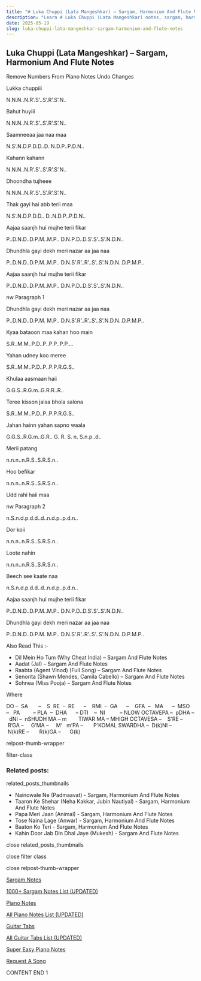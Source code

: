 ```yaml
---
title: "# Luka Chuppi (Lata Mangeshkar) – Sargam, Harmonium And Flute Notes"
description: "Learn # Luka Chuppi (Lata Mangeshkar) notes, sargam, harmonium notations and flute notes. Easy step-by-step tutorial for beginners."
date: 2025-05-19
slug: luka-chuppi-lata-mangeshkar-sargam-harmonium-and-flute-notes
---
```


## Luka Chuppi (Lata Mangeshkar) – Sargam, Harmonium And Flute Notes

Remove Numbers From Piano Notes
Undo Changes

Lukka chuppiii

N.N.N..N.R’.S’..S’.R’.S’.N..

Bahut huyiii

N.N.N..N.R’.S’..S’.R’.S’.N..

Saamneeaa jaa naa maa

N.S’.N.D.P.D.D..D..N.D.P..P.D.N..

Kahann kahann

N.N.N..N.R’.S’..S’.R’.S’.N..

Dhoondha tujheee

N.N.N..N.R’.S’..S’.R’.S’.N..

Thak gayi hai abb terii maa

N.S’.N.D.P.D.D.. D..N.D.P..P.D.N..

Aajaa saanjh hui mujhe terii fikar

P..D.N.D..D.P.M..M.P.. D.N.P.D..D.S’.S’..S’.N.D.N..

Dhundhla gayi dekh meri nazar aa jaa naa

P..D.N.D..D.P.M..M.P.. D.N.S’.R’..R’..S’..S’.N.D.N..D.P.M.P..

Aajaa saanjh hui mujhe terii fikar

P..D.N.D..D.P.M..M.P.. D.N.P.D..D.S’.S’..S’.N.D.N..

nw Paragraph 1

Dhundhla gayi dekh meri nazar aa jaa naa

P..D.N.D..D.P.M. M.P.. D.N.S’.R’..R’..S’..S’.N.D.N..D.P.M.P..

Kyaa bataoon maa kahan hoo main

S.R..M.M..P.D..P..P.P..P.P….

Yahan udney koo meree

S.R..M.M..P.D..P..P.P.R.G.S..

Khulaa aasmaan haii

G.G.S..R.G.m..G.R.R..R..

Teree kisson jaisa bhola salona

S.R..M.M..P.D..P..P.P.R.G.S..

Jahan hainn yahan sapno waala

G.G.S..R.G.m..G.R.. G. R. S. n. S.n.p..d..

Merii patang

n.n.n..n.R.S..S.R.S.n..

Hoo befikar

n.n.n..n.R.S..S.R.S.n..

Udd rahi haii maa

nw Paragraph 2

n.S.n.d.p.d.d..d..n.d.p..p.d.n..

Dor koii

n.n.n..n.R.S..S.R.S.n..

Loote nahin

n.n.n..n.R.S..S.R.S.n..

Beech see kaate naa

n.S.n.d.p.d.d..d..n.d.p..p.d.n..

Aajaa saanjh hui mujhe terii fikar

P..D.N.D..D.P.M..M.P.. D.N.P.D..D.S’.S’..S’.N.D.N..

Dhundhla gayi dekh meri nazar aa jaa naa

P..D.N.D..D.P.M. M.P.. D.N.S’.R’..R’..S’..S’.N.D.N..D.P.M.P..



Also Read This :-



* Dil Mein Ho Tum (Why Cheat India) – Sargam And Flute Notes
* Aadat (Jal) – Sargam And Flute Notes
* Raabta (Agent Vinod) (Full Song) – Sargam And Flute Notes
* Senorita (Shawn Mendes, Camila Cabello) – Sargam And Flute Notes
* Sohnea (Miss Pooja) – Sargam And Flute Notes

Where



DO –  SA       –    S  RE  –  RE      –    RMI  –  GA      –    GFA  –   MA      –  MSO  –   PA         – PLA  –  DHA      – DTI    –  NI          – NLOW OCTAVEPA –  pDHA –  dNI –  nSHUDH MA – m        TIWAR MA – MHIGH OCTAVESA –    S’RE –     R’GA –     G’MA –     M’   m’PA –       P’KOMAL SWARDHA –  D(k)NI –       N(k)RE –       R(k)GA –      G(k)



relpost-thumb-wrapper

filter-class

### Related posts:

related_posts_thumbnails

* Nainowale Ne (Padmaavat) - Sargam, Harmonium And Flute Notes
* Taaron Ke Shehar (Neha Kakkar, Jubin Nautiyal) - Sargam, Harmonium And Flute Notes
* Papa Meri Jaan (Animal) - Sargam, Harmonium And Flute Notes
* Tose Naina Lage (Anwar) - Sargam, Harmonium And Flute Notes
* Baaton Ko Teri - Sargam, Harmonium And Flute Notes
* Kahin Door Jab Din Dhal Jaye (Mukesh) - Sargam And Flute Notes

close related_posts_thumbnails

close filter class

close relpost-thumb-wrapper

[Sargam Notes](https://www.notationsworld.com/sargam-notes.html)

[1000+ Sargam Notes List (UPDATED)](https://www.notationsworld.com/all-songs-list-sargam-notes.html)

[Piano Notes](https://www.notationsworld.com/piano-notes.html)

[All Piano Notes List (UPDATED)](https://www.notationsworld.com/all-songs-list-piano-notes.html)

[Guitar Tabs](https://www.notationsworld.com/guitar-tabs.html)

[All Guitar Tabs List (UPDATED)](https://www.notationsworld.com/all-songs-list-guitar-tabs.html)

[Super Easy Piano Notes](https://studywall.in/)

[Request A Song](https://www.notationsworld.com/request-a-song.html)

CONTENT END 1

